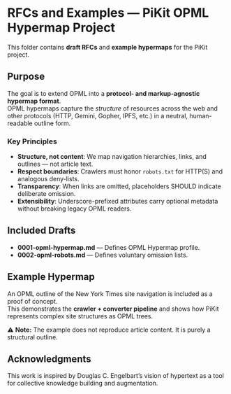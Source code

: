 # RFCs and Examples — PiKit OPML Hypermap Project

This folder contains **draft RFCs** and **example hypermaps** for the PiKit project.

## Purpose
The goal is to extend OPML into a **protocol- and markup-agnostic hypermap format**.  
OPML hypermaps capture the *structure* of resources across the web and other protocols
(HTTP, Gemini, Gopher, IPFS, etc.) in a neutral, human-readable outline form.

### Key Principles
- **Structure, not content**: We map navigation hierarchies, links, and outlines — not article text.  
- **Respect boundaries**: Crawlers must honor `robots.txt` for HTTP(S) and analogous deny-lists.  
- **Transparency**: When links are omitted, placeholders SHOULD indicate deliberate omission.  
- **Extensibility**: Underscore-prefixed attributes carry optional metadata without breaking legacy OPML readers.

## Included Drafts
- **0001-opml-hypermap.md** — Defines OPML Hypermap profile.  
- **0002-opml-robots.md** — Defines voluntary omission lists.

## Example Hypermap
An OPML outline of the New York Times site navigation is included as a proof of concept.  
This demonstrates the **crawler + converter pipeline** and shows how PiKit represents complex site
structures as OPML trees.

⚠️ **Note:** The example does not reproduce article content. It is purely a structural outline.

## Acknowledgments
This work is inspired by Douglas C. Engelbart’s vision of hypertext as a tool for
collective knowledge building and augmentation.
